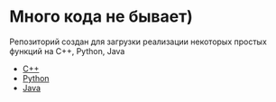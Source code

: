# Много кода не бывает)
Репозиторий создан для загрузки реализации некоторых простых функций на C++, Python, Java
- [C++]()
- [Python]()
- [Java]()
